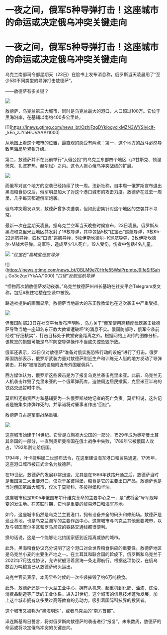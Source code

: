 # 一夜之间，俄军5种导弹打击！这座城市的命运或决定俄乌冲突关键走向

# 一夜之间，俄军5种导弹打击！这座城市的命运或决定俄乌冲突关键走向

乌克兰南部司令部星期天（23日）在脸书上发布消息称，俄罗斯当天凌晨用了“至少5种不同类型的导弹打击敖德萨”。

——敖德萨有多关键？

![](https://inews.gtimg.com/news_bt/OKDI62OFRhfGuZRuZ_DAeVC2cKkmmhEaGtTxkwxpGJd54AA/1000)

敖德萨，乌克兰第三大城市，同时是乌克兰最大的港口，人口超过100万。它位于黑海沿岸，在基辅以南约400多公里处。

![](https://inews.gtimg.com/news_bt/OzhjFzgDYklogvcixMZN3WYSIyiclf-
_kEn_zJYnHiUVAAA/1000)

从地图上看这个城市的位置，最直观的感受有两点：第一，这个地方的战斗必然导致黑海局势紧张升级。

第二，敖德萨并不在此前举行“入俄公投”的乌克兰东部四个地区（卢甘斯克、顿涅茨克、扎波罗热、赫尔松）之内。这令人担心俄乌冲突战线的扩展。

![](https://inews.gtimg.com/news_bt/OzZnS66-U5A_G3qxDqR_K7-Q03-V_8knHHwJCTUD5poUMAA/1000)

而俄军对这个地方的空袭已经持续了快一周。法新社称，自本周一俄罗斯宣布退出黑海粮食协议后，俄军明显加大了对这个港口城市的攻击力度。敖德萨在过去一周里，几乎每天都遭俄军炮袭。

俄乌冲突爆发以来，敖德萨曾多次遭袭，但如此密集针对这个地区的空袭并不寻常。

最新一次在星期天凌晨。据乌克兰空军当天晚些时候宣布，23日凌晨，俄罗斯从黑海和克里米亚地区共发射了19枚导弹，其中包括5枚“红宝石”巡航导弹，3枚Kh-22巡航导弹，四枚“口径”巡航导弹，5枚伊斯坎德尔-
K巡航导弹，2枚伊斯坎德尔-M战术导弹。乌军称，造成至少1人死亡，19人受伤，伤者中包括4名儿童。

![](https://inews.gtimg.com/news_bt/OMN49ICueRB2n1EMKyJe1avAYZyJA_tLvSnd3BaJeHwY8AA/1000)
_“红宝石”高精度巡航导弹_

![](https://inews.gtimg.com/news_bt/OBLM9e70Hrfe55WsiPrpmteJ9IfeSIfSah-
Go3c2qc7YkAA/1000) _“口径”反舰巡航导弹_

“怪物再次朝敖德萨发动夜袭。”乌克兰敖德萨州州长基珀在社交平台Telegram发文称，包括6栋住宅楼在空袭中被毁。

路透社提供的画面显示，敖德萨当地最大的东正教教堂也在这次袭击中严重受损。

![](https://inews.gtimg.com/news_bt/OIzAj8Csw0gxLRI228nCzsu20kL1aBeFaW12ACyxieofkAA/1000)

但俄国防部23日在社交平台发布声明称，乌方关于“俄军使用高精度武器袭击敖德萨导致当地一座知名东正教大教堂遭破坏”的消息不实。俄国防部称，俄军空袭前经过“仔细核实”，打击目标处于教堂安全距离之外。根据网络上流传的图像分析，该教堂的损毁可能是乌军防空导弹操作不当或失控坠毁所致。

俄军还表示，23日仅对敖德萨“准备对俄实施恐怖行动的设施”进行了打击。俄罗斯国防部表示，俄罗斯武装力量对敖德萨附近生产和训练无人艇的地方发动了导弹袭击，并称“被摧毁的设施附近有外国雇佣兵”。

西方媒体认为，俄罗斯这些袭击是为了报复乌克兰袭击克里米亚。此前，乌克兰无人机袭击炸毁了克里米亚的一个俄军弹药库，迫使周边居民撤离，克里米亚半岛的铁路交通暂时中断。

莫斯科还指责西方和基辅要为一名俄罗斯战地记者的死亡负责。莫斯科说，这名记者是被集束炸弹炸死的，并承诺将对肇事者作出“回应”。

敖德萨自古是军事战略重镇。

![](https://inews.gtimg.com/news_bt/OTqp1Tq06qadjsCGRDnz57zfVclNbts-1gw_hCEQXe6BwAA/1000)

这座城市始建于14世纪。它曾是立陶宛大公国的一部分，1529年成为奥斯曼土耳其帝国的一部分，一直到奥斯曼帝国在俄土战争中失败，1789年它被俄国人攻占，1792年割让给俄国。

1794年，叶卡捷琳娜二世颁布法令，在这里建设海军港口和贸易通道，1795年，这座港口城市被正式命名为敖德萨。

在19世纪，敖德萨的发展非常迅速，尤其是在1866年铁路开通之后。敖德萨当时是俄国第二大重要港口，仅次于圣彼得堡，粮食是它的主要出口产品。敖德萨也是当时俄国第四大城市，仅次于莫斯科、圣彼得堡和华沙。

这座城市也是1905年俄国布尔什维克革命的主要中心之一，是“波将金”号军舰哗变的发生地。在苏联时期，它也是重要的贸易港口和海军基地。

如今，这座城市仍然是乌克兰主要港口，拥有设备齐全的码头和修船场。敖德萨是渔业基地，也是乌克兰海军的主要作战中心。这座城市与乌克兰其他重要城市，以及与邻国摩尔多瓦和罗马尼亚的铁路交通线都很便利。

换句话说，这是一个能够让北约国家感到近距离威胁的城市。

此外，黑海粮食协议充分说明了这个港口对全世界粮食供应的重要性。敖德萨地区是乌克兰小麦的主要生产地之一。在土耳其和联合国的斡旋下，俄罗斯和乌克兰于2022年7月达成协议，允许货船沿着黑海一条走廊航行。根据这项协议，在俄乌数百万吨粮食已从敖德萨码头运出。

乌克兰官员表示，本周早些时候的一次空袭摧毁了约6万吨粮食。

此外，敖德萨还是一个大型工业中心，拥有从机床、起重机到化肥、油漆、炼油、消费品制造等广泛的工业体系。进入21世纪，这个城市的信息技术蓬勃发展，加上这个城市拥有众多受过高等教育的劳动力，吸引着国际科技界的投资者。

这个城市又被称为“黑海明珠”，或者乌克兰的“南方首都”。

泽连斯基周日誓言，将对俄罗斯向敖德萨的袭击进行“报复”。未来数周，敖德萨的命运或将决定俄乌冲突的关键走向。

